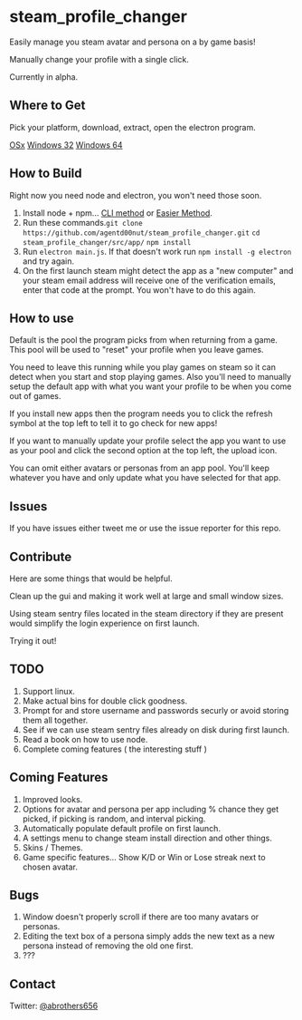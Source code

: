 # steam_profile_changer

Easily manage you steam avatar and persona on a by game basis!

Manually change your profile with a single click.

Currently in alpha.

## Where to Get

Pick your platform, download, extract, open the electron program.

[OSx](https://my.cloudme.com/#agentd00nut/steam_profile_changer-darwin-x64.tar)
[Windows 32](https://my.cloudme.com/#agentd00nut/steam_profile_changer-win32-ia32.tar)
[Windows 64](https://my.cloudme.com/#agentd00nut/steam_profile_changer-win32-x64.tar)

## How to Build

Right now you need node and electron, you won't need those soon.

1. Install node + npm... [CLI method](https://nodejs.org/en/download/package-manager/) or [Easier Method](https://nodejs.org/en/download/).
2. Run these commands.`git clone https://github.com/agentd00nut/steam_profile_changer.git` `cd steam_profile_changer/src/app/` `npm install`
3. Run `electron main.js`.  If that doesn't work run `npm install -g electron` and try again.
4. On the first launch steam might detect the app as a "new computer" and your steam email address will receive one of the verification emails, enter that code at the prompt. You won't have to do this again.


## How to use

Default is the pool the program picks from when returning from a game.  This pool will be used to "reset" your profile when you leave games.

You need to leave this running while you play games on steam so it can detect when you start and stop playing games.
Also you'll need to manually setup the default app with what you want your profile to be when you come out of games.

If you install new apps then the program needs you to click the refresh symbol at the top left to tell it to go check for new apps!

If you want to manually update your profile select the app you want to use as your pool and click the second option at the top left, the upload icon.

You can omit either avatars or personas from an app pool.  You'll keep whatever you have and only update what you have selected for that app.

## Issues

If you have issues either tweet me or use the issue reporter for this repo.  

## Contribute
Here are some things that would be helpful.

Clean up the gui and making it work well at large and small window sizes.

Using steam sentry files located in the steam directory if they are present would simplify the login experience on first launch.

Trying it out!

## TODO 
1. Support linux.  
2. Make actual bins for double click goodness.
3. Prompt for and store username and passwords securly or avoid storing them all together.
4. See if we can use steam sentry files already on disk during first launch.
5. Read a book on how to use node.
6. Complete coming features ( the interesting stuff )

## Coming Features
1. Improved looks.
2. Options for avatar and persona per app including % chance they get picked, if picking is random, and interval picking.
3. Automatically populate default profile on first launch.
4. A settings menu to change steam install direction and other things.
5. Skins / Themes.
6. Game specific features... Show K/D or Win or Lose streak next to chosen avatar.

## Bugs
1. Window doesn't properly scroll if there are too many avatars or personas.
2. Editing the text box of a persona simply adds the new text as a new persona instead of removing the old one first.
3. ???

## Contact
Twitter: [@abrothers656](https://twitter.com/abrothers656)
